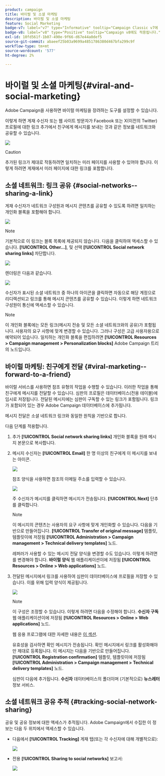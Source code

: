 ```yaml
---
product: campaign
title: 바이럴 및 소셜 마케팅
description: 바이럴 및 소셜 마케팅
feature: Social Marketing
badge-v7: label="v7" type="Informative" tooltip="Campaign Classic v7에 적용"
badge-v8: label="v8" type="Positive" tooltip="Campaign v8에도 적용됩니다."
exl-id: 10fd561f-1b07-490e-9f66-d67e44a0def5
source-git-commit: abaeef25b03a9699a4851786380d467bfa299c9f
workflow-type: tm+mt
source-wordcount: '577'
ht-degree: 2%

---
```


# 바이럴 및 소셜 마케팅{#viral-and-social-marketing}

Adobe Campaign을 사용하면 바이럴 마케팅을 장려하는 도구를 설정할 수 있습니다.

이렇게 하면 게재 수신자 또는 웹 사이트 방문자가 Facebook 또는 X(이전의 Twitter) 프로필에 대한 링크 추가에서 친구에게 메시지를 보내는 것과 같은 정보를 네트워크와 공유할 수 있습니다.

![](assets/s_ncs_user_viral_icons.png)

>[!CAUTION]
>
>추가된 링크가 제대로 작동하려면 일치하는 미러 페이지를 사용할 수 있어야 합니다. 이렇게 하려면 게재에서 미러 페이지에 대한 링크를 포함합니다.

## 소셜 네트워크: 링크 공유 {#social-networks--sharing-a-link}

게재 수신자가 네트워크 구성원과 메시지 콘텐츠를 공유할 수 있도록 하려면 일치하는 개인화 블록을 포함해야 합니다.

![](assets/s_ncs_user_viral_add_link.png)

>[!NOTE]
>
>기본적으로 이 링크는 블록 목록에 제공되지 않습니다. 다음을 클릭하여 액세스할 수 있습니다. **[!UICONTROL Other...]**, 및 선택 **[!UICONTROL Social network sharing links]** 차단합니다.

![](assets/s_ncs_user_viral_add_link_via_others.png)

렌더링은 다음과 같습니다.

![](assets/s_ncs_user_viral_add_link_rendering.png)

수신자가 표시된 소셜 네트워크 중 하나의 아이콘을 클릭하면 자동으로 해당 계정으로 리디렉션되고 링크를 통해 메시지 콘텐츠를 공유할 수 있습니다. 이렇게 하면 네트워크 구성원이 통신에 액세스할 수 있습니다.

>[!NOTE]
>
>이 개인화 블록에는 모든 링크(메시지 전송 및 모든 소셜 네트워크와의 공유)가 포함됩니다. 사용자의 요구 사항에 맞게 변경할 수 있습니다. 그러나 구성은 고급 사용자용으로 예약되어 있습니다. 일치하는 개인화 블록을 편집하려면 **[!UICONTROL Resources > Campaign management > Personalization blocks]** Adobe Campaign 트리의 노드입니다.

## 바이럴 마케팅: 친구에게 전달 {#viral-marketing--forward-to-a-friend}

바이럴 서비스를 사용하면 참조 유형의 작업을 수행할 수 있습니다. 이러한 작업을 통해 친구에게 메시지를 전달할 수 있습니다. 심판의 프로필은 데이터베이스(전용 테이블)에 임시로 저장됩니다. 전달된 메시지에는 심판이 구독할 수 있는 링크가 포함됩니다. 링크가 포함되어 있는 경우 Adobe Campaign 데이터베이스에 추가됩니다.

메시지 전달은 소셜 네트워크 링크와 동일한 원칙을 기반으로 합니다.

다음 단계를 적용합니다.

1. 추가 **[!UICONTROL Social network sharing links]** 개인화 블록을 원래 메시지 본문으로 복사합니다.
1. 메시지 수신자는 **[!UICONTROL Email]** 한 명 이상의 친구에게 이 메시지를 보내는 아이콘.

   ![](assets/s_ncs_user_viral_email_link.png)

   참조 양식을 사용하면 참조의 이메일 주소를 입력할 수 있습니다.

   ![](assets/s_ncs_user_viral_email_msg.png)

   주 수신자가 메시지를 클릭하면 메시지가 전송됩니다. **[!UICONTROL Next]** 단추를 클릭합니다.

   >[!NOTE]
   >
   >이 메시지의 콘텐츠는 사용자의 요구 사항에 맞게 개인화할 수 있습니다. 다음을 기반으로 만들어집니다. **[!UICONTROL Transfer of original message]** 템플릿, 템플릿이에 저장됨 **[!UICONTROL Administration > Campaign management > Technical delivery templates]** 노드.
   >
   >레퍼러가 사용할 수 있는 메시지 전달 양식을 변경할 수도 있습니다. 이렇게 하려면 를 변경해야 합니다. **바이럴 양식** 웹 애플리케이션이에 저장됨 **[!UICONTROL Resources > Online > Web applications]** 노드.

1. 전달된 메시지에서 링크를 사용하여 심판이 데이터베이스에 프로필을 저장할 수 있습니다. 이를 위해 입력 양식이 제공됩니다.

   ![](assets/s_ncs_user_viral_create_account_form.png)

   >[!NOTE]
   >
   >이 구성은 조정할 수 있습니다. 이렇게 하려면 다음을 수정해야 합니다. **수신자 구독** 웹 애플리케이션이에 저장됨 **[!UICONTROL Resources > Online > Web applications]** 노드.
   >
   >웹 응용 프로그램에 대한 자세한 내용은 [이 섹션](../../web/using/about-web-applications.md).

   유효성을 검사하면 확인 메시지가 전송됩니다. 확인 메시지에서 링크를 활성화해야만 제대로 등록됩니다. 이 메시지는 다음을 기반으로 만들어집니다. **[!UICONTROL Registration confirmation]** 템플릿, 템플릿이에 저장됨 **[!UICONTROL Administration > Campaign management > Technical delivery templates]** 노드.

   심판이 다음에 추가됩니다. **수신자** 데이터베이스의 폴더이며 (기본적으로) **뉴스레터** 정보 서비스.

## 소셜 네트워크 공유 추적 {#tracking-social-network-sharing}

공유 및 공유 정보에 대한 액세스가 추적됩니다. Adobe Campaign에서 수집한 이 정보는 다음 두 위치에서 액세스할 수 있습니다.

* 다음에서 **[!UICONTROL Tracking]** 게재 탭(또는 각 수신자에 대해 개별적으로):

  ![](assets/s_ncs_user_network_del_tracking_tab.png)

* 전용 **[!UICONTROL Sharing to social networks]** 보고서:

  ![](assets/s_ncs_user_viral_report.png)
